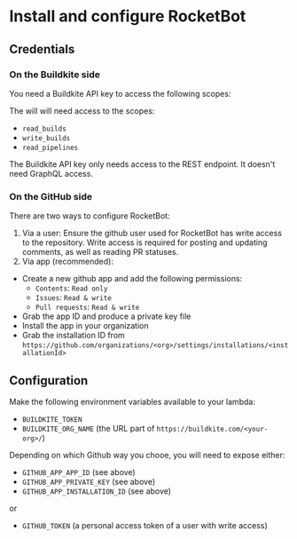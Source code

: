 # Install and configure RocketBot

## Credentials

### On the Buildkite side

You need a Buildkite API key to access the following scopes:

The will will need access to the scopes:

- `read_builds`
- `write_builds`
- `read_pipelines`

The Buildkite API key only needs access to the REST endpoint. It doesn't need GraphQL access.

### On the GitHub side

There are two ways to configure RocketBot:

1. Via a user: Ensure the github user used for RocketBot has write access to the repository. Write access is required for posting and updating comments, as well as reading PR statuses.
2. Via app (recommended):

- Create a new github app and add the following permissions:
  - `Contents`: `Read only`
  - `Issues`: `Read & write`
  - `Pull requests`: `Read & write`
- Grab the app ID and produce a private key file
- Install the app in your organization
- Grab the installation ID from `https://github.com/organizations/<org>/settings/installations/<installationId>`

## Configuration

Make the following environment variables available to your lambda:

- `BUILDKITE_TOKEN`
- `BUILDKITE_ORG_NAME` (the URL part of `https://buildkite.com/<your-org>/`)

Depending on which Github way you chooe, you will need to expose either:

- `GITHUB_APP_APP_ID` (see above)
- `GITHUB_APP_PRIVATE_KEY` (see above)
- `GITHUB_APP_INSTALLATION_ID` (see above)

or

- `GITHUB_TOKEN` (a personal access token of a user with write access)
